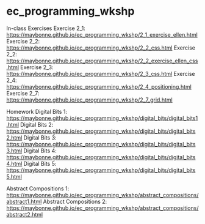 # ec_programming_wkshp


In-class Exercises
Exercise 2_1: https://maybonne.github.io/ec_programming_wkshp/2_1_exercise_ellen.html
Exercise 2_2: https://maybonne.github.io/ec_programming_wkshp/2_2_css.html
Exercise 2_2: https://maybonne.github.io/ec_programming_wkshp/2_2_exercise_ellen_css.html
Exercise 2_3: https://maybonne.github.io/ec_programming_wkshp/2_3_css.html
Exercise 2_4: https://maybonne.github.io/ec_programming_wkshp/2_4_positioning.html
Exercise 2_7: https://maybonne.github.io/ec_programming_wkshp/2_7_grid.html

Homework
Digital Bits 1: https://maybonne.github.io/ec_programming_wkshp/digital_bits/digital_bits1.html
Digital Bits 2: https://maybonne.github.io/ec_programming_wkshp/digital_bits/digital_bits2.html
Digital Bits 3: https://maybonne.github.io/ec_programming_wkshp/digital_bits/digital_bits3.html
Digital Bits 4: https://maybonne.github.io/ec_programming_wkshp/digital_bits/digital_bits4.html
Digital Bits 5: https://maybonne.github.io/ec_programming_wkshp/digital_bits/digital_bits5.html

Abstract Compositions 1: https://maybonne.github.io/ec_programming_wkshp/abstract_compositions/abstract1.html
Abstract Compositions 2: https://maybonne.github.io/ec_programming_wkshp/abstract_compositions/abstract2.html


